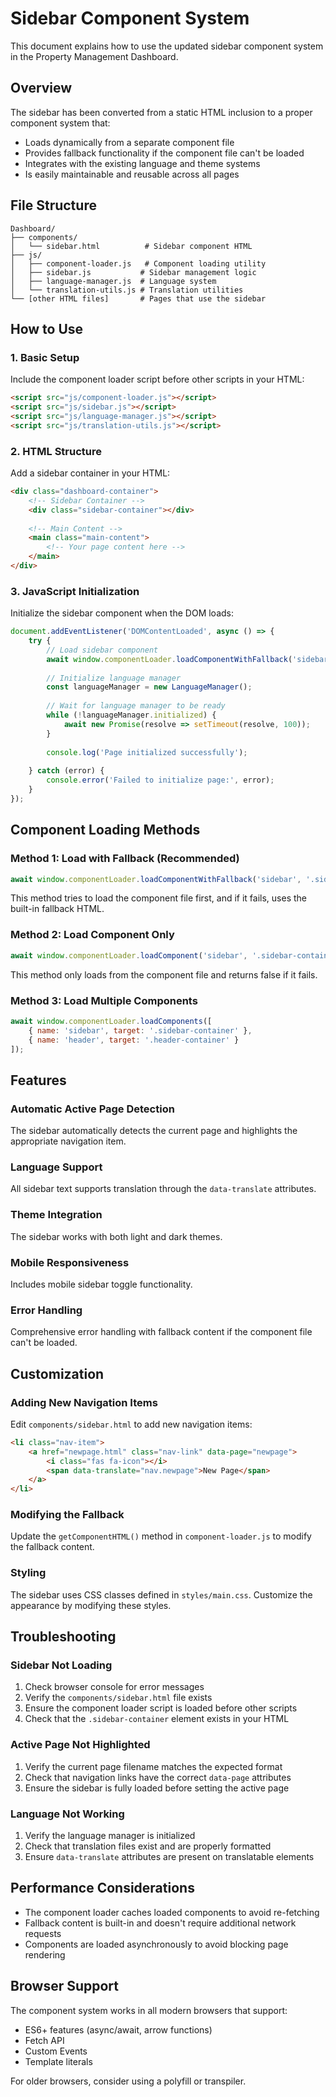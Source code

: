 # Sidebar Component System

This document explains how to use the updated sidebar component system in the Property Management Dashboard.

## Overview

The sidebar has been converted from a static HTML inclusion to a proper component system that:
- Loads dynamically from a separate component file
- Provides fallback functionality if the component file can't be loaded
- Integrates with the existing language and theme systems
- Is easily maintainable and reusable across all pages

## File Structure

```
Dashboard/
├── components/
│   └── sidebar.html          # Sidebar component HTML
├── js/
│   ├── component-loader.js   # Component loading utility
│   ├── sidebar.js           # Sidebar management logic
│   ├── language-manager.js  # Language system
│   └── translation-utils.js # Translation utilities
└── [other HTML files]       # Pages that use the sidebar
```

## How to Use

### 1. Basic Setup

Include the component loader script before other scripts in your HTML:

```html
<script src="js/component-loader.js"></script>
<script src="js/sidebar.js"></script>
<script src="js/language-manager.js"></script>
<script src="js/translation-utils.js"></script>
```

### 2. HTML Structure

Add a sidebar container in your HTML:

```html
<div class="dashboard-container">
    <!-- Sidebar Container -->
    <div class="sidebar-container"></div>
    
    <!-- Main Content -->
    <main class="main-content">
        <!-- Your page content here -->
    </main>
</div>
```

### 3. JavaScript Initialization

Initialize the sidebar component when the DOM loads:

```javascript
document.addEventListener('DOMContentLoaded', async () => {
    try {
        // Load sidebar component
        await window.componentLoader.loadComponentWithFallback('sidebar', '.sidebar-container');
        
        // Initialize language manager
        const languageManager = new LanguageManager();
        
        // Wait for language manager to be ready
        while (!languageManager.initialized) {
            await new Promise(resolve => setTimeout(resolve, 100));
        }
        
        console.log('Page initialized successfully');
        
    } catch (error) {
        console.error('Failed to initialize page:', error);
    }
});
```

## Component Loading Methods

### Method 1: Load with Fallback (Recommended)
```javascript
await window.componentLoader.loadComponentWithFallback('sidebar', '.sidebar-container');
```
This method tries to load the component file first, and if it fails, uses the built-in fallback HTML.

### Method 2: Load Component Only
```javascript
await window.componentLoader.loadComponent('sidebar', '.sidebar-container');
```
This method only loads from the component file and returns false if it fails.

### Method 3: Load Multiple Components
```javascript
await window.componentLoader.loadComponents([
    { name: 'sidebar', target: '.sidebar-container' },
    { name: 'header', target: '.header-container' }
]);
```

## Features

### Automatic Active Page Detection
The sidebar automatically detects the current page and highlights the appropriate navigation item.

### Language Support
All sidebar text supports translation through the `data-translate` attributes.

### Theme Integration
The sidebar works with both light and dark themes.

### Mobile Responsiveness
Includes mobile sidebar toggle functionality.

### Error Handling
Comprehensive error handling with fallback content if the component file can't be loaded.

## Customization

### Adding New Navigation Items
Edit `components/sidebar.html` to add new navigation items:

```html
<li class="nav-item">
    <a href="newpage.html" class="nav-link" data-page="newpage">
        <i class="fas fa-icon"></i>
        <span data-translate="nav.newpage">New Page</span>
    </a>
</li>
```

### Modifying the Fallback
Update the `getComponentHTML()` method in `component-loader.js` to modify the fallback content.

### Styling
The sidebar uses CSS classes defined in `styles/main.css`. Customize the appearance by modifying these styles.

## Troubleshooting

### Sidebar Not Loading
1. Check browser console for error messages
2. Verify the `components/sidebar.html` file exists
3. Ensure the component loader script is loaded before other scripts
4. Check that the `.sidebar-container` element exists in your HTML

### Active Page Not Highlighted
1. Verify the current page filename matches the expected format
2. Check that navigation links have the correct `data-page` attributes
3. Ensure the sidebar is fully loaded before setting the active page

### Language Not Working
1. Verify the language manager is initialized
2. Check that translation files exist and are properly formatted
3. Ensure `data-translate` attributes are present on translatable elements

## Performance Considerations

- The component loader caches loaded components to avoid re-fetching
- Fallback content is built-in and doesn't require additional network requests
- Components are loaded asynchronously to avoid blocking page rendering

## Browser Support

The component system works in all modern browsers that support:
- ES6+ features (async/await, arrow functions)
- Fetch API
- Custom Events
- Template literals

For older browsers, consider using a polyfill or transpiler.
